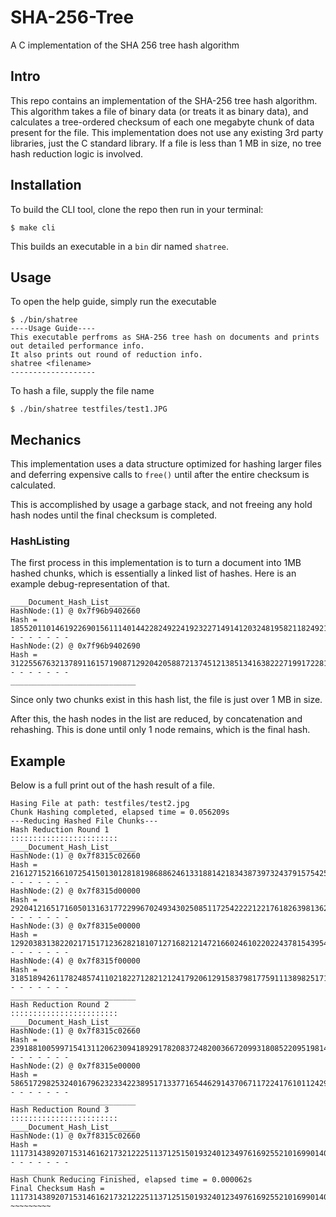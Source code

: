 # SHA-256-Tree
A C implementation of the SHA 256 tree hash algorithm

## Intro

This repo contains an implementation of the SHA-256 tree hash algorithm. This algorithm takes a file of binary data (or treats it as binary data), and calculates a tree-ordered checksum of each one megabyte chunk of data present for the file. This implementation does not use any existing 3rd party libraries, just the C standard library. If a file is less than 1 MB in size, no tree hash reduction logic is involved.

## Installation

To build the CLI tool, clone the repo then run in your terminal:

```
$ make cli
```

This builds an executable in a `bin` dir named `shatree`.

## Usage

To open the help guide, simply run the executable

```
$ ./bin/shatree
----Usage Guide----
This executable perfroms as SHA-256 tree hash on documents and prints out detailed performance info.
It also prints out round of reduction info.
shatree <filename>
-------------------
```

To hash a file, supply the file name
```
$ ./bin/shatree testfiles/test1.JPG
```

## Mechanics

This implementation uses a data structure optimized for hashing larger files and deferring expensive calls to `free()` until after the entire checksum is calculated.

This is accomplished by usage a garbage stack, and not freeing any hold hash nodes until the final checksum is completed.

### HashListing

The first process in this implementation is to turn a document into 1MB hashed chunks, which is essentially a linked list of hashes. Here is an example debug-representation of that.

```
____Document_Hash_List______
HashNode:(1) @ 0x7f96b9402660
Hash = 185520110146192269015611140144228249224192322714914120324819582118249211941499127
- - - - - - -
HashNode:(2) @ 0x7f96b9402690
Hash = 312255676321378911615719087129204205887213745121385134163822271991722812221732
- - - - - - -
____________________________
```

Since only two chunks exist in this hash list, the file is just over 1 MB in size.

After this, the hash nodes in the list are reduced, by concatenation and rehashing. This is done until only 1 node remains, which is the final hash.


## Example

Below is a full print out of the hash result of a file.

```
Hasing File at path: testfiles/test2.jpg
Chunk Hashing completed, elapsed time = 0.056209s
---Reducing Hashed File Chunks---
Hash Reduction Round 1
::::::::::::::::::::::::
____Document_Hash_List______
HashNode:(1) @ 0x7f8315c02660
Hash = 216127152166107254150130128181986886246133188142183438739732437915754250761552297156
- - - - - - -
HashNode:(2) @ 0x7f8315d00000
Hash = 2920412165171605013163177229967024934302508511725422221221761826398136223211127225
- - - - - - -
HashNode:(3) @ 0x7f8315e00000
Hash = 1292038313822021715171236282181071271682121472166024610220224378154395422318520521343230
- - - - - - -
HashNode:(4) @ 0x7f8315f00000
Hash = 3185189426117824857411021822712821212417920612915837981775911138982517125324521256
- - - - - - -
____________________________
Hash Reduction Round 2
::::::::::::::::::::::::
____Document_Hash_List______
HashNode:(1) @ 0x7f8315c02660
Hash = 23918810059971541311206230941892917820837248200366720993180852209519814321923471253
- - - - - - -
HashNode:(2) @ 0x7f8315e00000
Hash = 58651729825324016796232334223895171337716544629143706711722417610112429253179148
- - - - - - -
____________________________
Hash Reduction Round 3
::::::::::::::::::::::::
____Document_Hash_List______
HashNode:(1) @ 0x7f8315c02660
Hash = 11173143892071531461621732122251137125150193240123497616925521016990140207232423664175
- - - - - - -
____________________________
Hash Chunk Reducing Finished, elapsed time = 0.000062s
Final Checksum Hash = 11173143892071531461621732122251137125150193240123497616925521016990140207232423664175
~~~~~~~~~
```
